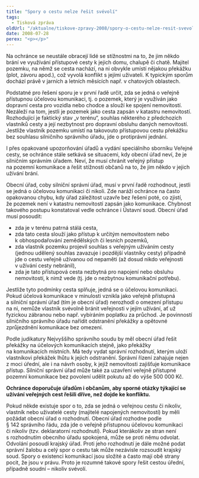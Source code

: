 ```yaml
---
title: "Spory o cestu nelze řešit svévolí"
tags:
  - Tisková zpráva
oldUrl: "/aktualne/tiskove-zpravy-2008/spory-o-cestu-nelze-resit-svevoli"
date: 2008-07-28
perex: "<p></p>"
---
```


<!-- imported from the old website -->

<p class="Nadpis1 perex">Na ochránce se neustále obracejí lidé se stížnostmi na to, že jim někdo brání ve využívání přístupové cesty k jejich domu, chalupě či chatě. Majitel pozemku, na němž se cesta nachází, na ni obvykle umístí nějakou překážku (plot, závoru apod.), což vyvolá konflikt s jejími uživateli. K typickým sporům dochází právě v jarních a letních měsících např. v chatových oblastech.</p><p class="Normln">Podstatné pro řešení sporu je v první řadě určit, zda se jedná o veřejně přístupnou účelovou komunikaci, tj. o pozemek, který je využíván jako dopravní cesta pro vozidla nebo chodce a slouží ke spojení nemovitostí. Nezáleží na tom, jestli je pozemek jako cesta zapsán v katastru nemovitostí. Rozhodující je faktický stav „v terénu“, souhlas některého z předchozích vlastníků cesty a její nezbytnost pro dopravní obsluhu daných nemovitostí. Jestliže vlastník pozemku umístí na takovouto přístupovou cestu překážku bez souhlasu silničního správního úřadu, jde o protiprávní jednání.</p><p class="Normln">I přes opakované upozorňování úřadů a vydání speciálního sborníku Veřejné cesty, se ochránce stále setkává se situacemi, kdy obecní úřad neví, že je silničním správním úřadem. Neví, že musí chránit veřejný přístup na pozemní komunikace a řešit stížnosti občanů na to, že jim někdo v jejich užívání brání.</p><p class="Normln">Obecní úřad, coby silniční správní úřad, musí v první řadě rozhodnout, jestli se jedná o účelovou komunikaci či nikoli. Zde naráží ochránce na často opakovanou chybu, kdy úřad záležitost uzavře bez řešení poté, co zjistí, že pozemek není v katastru nemovitostí zapsán jako komunikace. Chybnost takového postupu konstatoval vedle ochránce i Ústavní soud. Obecní úřad musí posoudit:</p><ul><li class="Normln">zda je v terénu patrná stálá cesta,</li><li class="Normln">zda tato cesta slouží jako přístup k určitým nemovitostem nebo k obhospodařování zemědělských či lesních pozemků,</li><li class="Normln">zda vlastník pozemku projevil souhlas s veřejným užíváním cesty (jednou udělený souhlas zavazuje i pozdější vlastníky cesty) případně jde o cestu veřejně užívanou od nepaměti (až dosud nikdo veřejnosti v užívání cesty nebránil),</li><li class="Normln">zda je tato přístupová cesta nezbytná pro napojení nebo obsluhu nemovitostí, k nimž vede (tj. jde o nezbytnou komunikační potřebu).</li></ul><p class="Normln">Jestliže tyto podmínky cesta splňuje, jedná se o účelovou komunikaci. Pokud účelová komunikace v minulosti vznikla jako veřejně přístupná a silniční správní úřad (tím je obecní úřad) nerozhodl o omezení přístupu na ni, nemůže vlastník svévolně bránit veřejnosti v jejím užívání, ať už fyzickou zábranou nebo např. vybíráním poplatku za průchod. Je povinností silničního správního úřadu nařídit odstranění překážky a opětovné zprůjezdnění komunikace bez omezení.</p><p class="Normln">Podle judikatury Nejvyššího správního soudu by měl obecní úřad řešit překážky na účelových komunikacích stejně, jako překážky na komunikacích místních. Má tedy vydat správní rozhodnutí, kterým uloží vlastníkovi překážek lhůtu k jejich odstranění. Správní řízení zahajuje nejen z moci úřední, ale i na návrh osoby, k jejíž nemovitosti zajišťuje komunikace přístup. Silniční správní úřad může také za uzavření veřejně přístupné pozemní komunikace bez povolení udělit pokutu až do výše 500 000 Kč.</p><p class="Normln" style="FONT-WEIGHT: bold">Ochránce doporučuje úřadům i občanům, aby sporné otázky týkající se užívání veřejných cest řešili dříve, než dojde ke konfliktu.</p><p class="Normln">Pokud někde existuje spor o to, zda se jedná o veřejnou cestu či nikoliv, vlastník nebo uživatelé cesty (majitelé napojených nemovitostí) by měli požádat obecní úřad o rozhodnutí. Obecní úřad rozhodne podle § 142 správního řádu, zda jde o veřejně přístupnou účelovou komunikaci či nikoliv (tzv. deklaratorní rozhodnutí). Pokud kterákoliv ze stran není s rozhodnutím obecního úřadu spokojená, může se proti němu odvolat. Odvolání posoudí krajský úřad. Proti jeho rozhodnutí je dále možné podat správní žalobu a celý spor o cestu tak může nezávisle rozsoudit krajský soud. Spory o existenci komunikací jsou složité a často mají obě strany pocit, že jsou v právu. Proto je rozumné takové spory řešit cestou úřední, případně soudní – nikoliv svévolí.</p>
